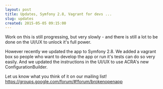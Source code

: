 ```yaml
---
layout: post
title: Updates, Symfony 2.8, Vagrant for devs ...
slug: updates
created: 2015-05-05 09:15:00
---
```


Work on this is still progressing, but very slowly - and there is still a lot to be done on the UI/UX to unlock it's full power.

However recently we updated the app to Symfony 2.8. We added a vagrant box so people who want to develop the app or run it's tests can do so very easily. And we updated the instructions in the UI/UX to use ACRA's new ConfigurationBuilder.

Let us know what you think of it on our mailing list! https://groups.google.com/forum/#!forum/brokenopenapp
